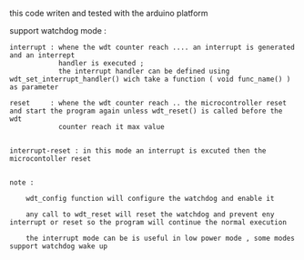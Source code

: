 

  this code writen and tested with the arduino platform 
  
  
  support watchdog mode : 
  
	interrupt : whene the wdt counter reach .... an interrupt is generated and an interrept 
				handler is executed ;
				the interrupt handler can be defined using wdt_set_interrupt_handler() wich take a function ( void func_name() ) as parameter   
				
	reset     : whene the wdt counter reach .. the microcontroller reset and start the program again unless wdt_reset() is called before the wdt 
				counter reach it max value
				
	
	interrupt-reset : in this mode an interrupt is excuted then the microcontoller reset  
	
	
	note : 
	   
	    wdt_config function will configure the watchdog and enable it 
		
		any call to wdt_reset will reset the watchdog and prevent eny interrupt or reset so the program will continue the normal execution 
		
		the interrupt mode can be is useful in low power mode , some modes support watchdog wake up